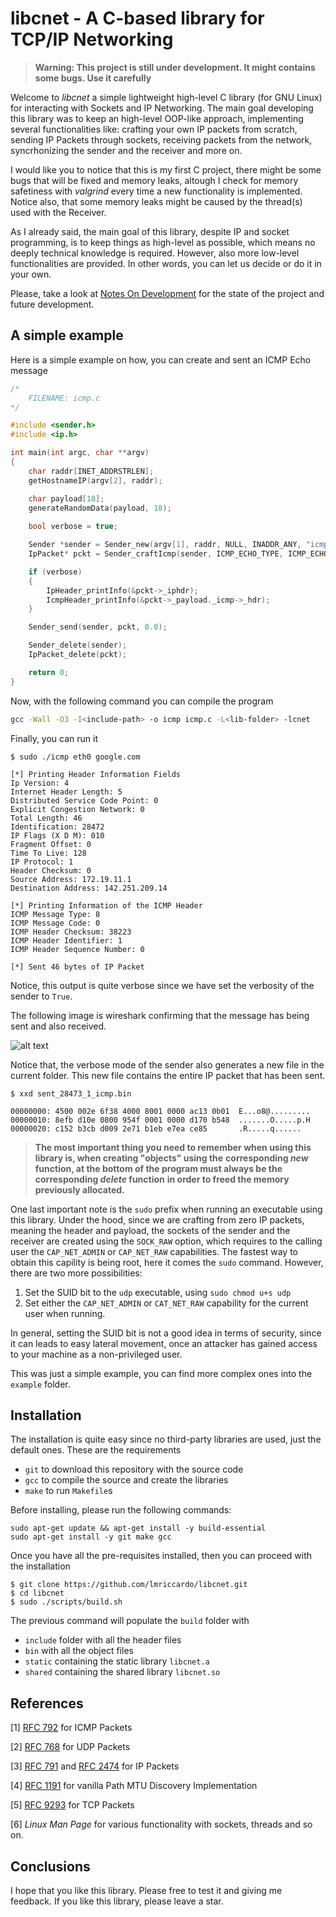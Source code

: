 # libcnet - A C-based library for TCP/IP Networking

> **Warning: This project is still under development. It might contains some bugs. Use it carefully**

Welcome to *libcnet* a simple lightweight high-level C library (for GNU Linux) for interacting with Sockets and IP Networking. The main goal
developing this library was to keep an high-level OOP-like approach, implementing several functionalities like: crafting your 
own IP packets from scratch, sending IP Packets through sockets, receiving packets from the network, syncrhonizing 
the sender and the receiver and more on. 

I would like you to notice that this is my first C project, there might be some bugs that will be fixed and memory leaks,
altough I check for memory safetiness with *valgrind* every time a new functionality is implemented. Notice also, that some
memory leaks might be caused by the thread(s) used with the Receiver. 

As I already said, the main goal of this library, despite IP and socket programming, is to keep things as high-level
as possible, which means no deeply technical knowledge is required. However, also more low-level functionalities are
provided. In other words, you can let us decide or do it in your own. 

Please, take a look at [Notes On Development](Note.md) for the state of the project and future development.

## A simple example

Here is a simple example on how, you can create and sent an ICMP Echo message

```c
/*
    FILENAME: icmp.c
*/

#include <sender.h>
#include <ip.h>

int main(int argc, char **argv)
{
    char raddr[INET_ADDRSTRLEN];
    getHostnameIP(argv[2], raddr);

    char payload[18];
    generateRandomData(payload, 18);
    
    bool verbose = true;

    Sender *sender = Sender_new(argv[1], raddr, NULL, INADDR_ANY, "icmp", verbose);
    IpPacket* pckt = Sender_craftIcmp(sender, ICMP_ECHO_TYPE, ICMP_ECHO_CODE, payload, 18);

    if (verbose)
    {
        IpHeader_printInfo(&pckt->_iphdr);
        IcmpHeader_printInfo(&pckt->_payload._icmp->_hdr);
    }

    Sender_send(sender, pckt, 0.0);

    Sender_delete(sender);
    IpPacket_delete(pckt);

    return 0;
}

```

Now, with the following command you can compile the program

```bash
gcc -Wall -O3 -I<include-path> -o icmp icmp.c -L<lib-folder> -lcnet
```

Finally, you can run it

```
$ sudo ./icmp eth0 google.com

[*] Printing Header Information Fields
Ip Version: 4
Internet Header Length: 5
Distributed Service Code Point: 0
Explicit Congestion Network: 0
Total Length: 46
Identification: 28472
IP Flags (X D M): 010
Fragment Offset: 0
Time To Live: 128
IP Protocol: 1
Header Checksum: 0
Source Address: 172.19.11.1
Destination Address: 142.251.209.14

[*] Printing Information of the ICMP Header
ICMP Message Type: 8
ICMP Message Code: 0
ICMP Header Checksum: 38223
ICMP Header Identifier: 1
ICMP Header Sequence Number: 0

[*] Sent 46 bytes of IP Packet
```

Notice, this output is quite verbose since we have set the verbosity of the sender to `True`. 

The following image is wireshark confirming that the message has being sent and also received.

![alt text](docs/imgs/udp-wireshark-capture.png)

Notice that, the verbose mode of the sender also generates a new file in the current folder. This new file
contains the entire IP packet that has been sent.

```
$ xxd sent_28473_1_icmp.bin

00000000: 4500 002e 6f38 4000 8001 0000 ac13 0b01  E...o8@.........
00000010: 8efb d10e 0800 954f 0001 0000 d170 b548  .......O.....p.H
00000020: c152 b3cb d009 2e71 b1eb e7ea ce85       .R.....q......
```

> **The most important thing you need to remember when using this library is, when creating "objects" using the**
> **corresponding _new_ function, at the bottom of the program must always be the corresponding _delete_ function**
> **in order to freed the memory previously allocated.**

One last important note is the `sudo` prefix when running an executable using this library. Under the hood, since
we are crafting from zero IP packets, meaning the header and payload, the sockets of the sender and the receiver
are created using the `SOCK_RAW` option, which requires to the calling user the `CAP_NET_ADMIN` or `CAP_NET_RAW` 
capabilities. The fastest way to obtain this capility is being root, here it comes the `sudo` command. However, 
there are two more possibilities:

1. Set the SUID bit to the `udp` executable, using `sudo chmod u+s udp`
2. Set either the `CAP_NET_ADMIN` or `CAT_NET_RAW` capability for the current user when running.

In general, setting the SUID bit is not a good idea in terms of security, since it can leads to easy lateral
movement, once an attacker has gained access to your machine as a non-privileged user. 

This was just a simple example, you can find more complex ones into the `example` folder.

## Installation

The installation is quite easy since no third-party libraries are used, just the default ones. These are the requirements

- `git` to download this repository with the source code
- `gcc` to compile the source and create the libraries
- `make` to run `Makefile`s

Before installing, please run the following commands:

```
sudo apt-get update && apt-get install -y build-essential
sudo apt-get install -y git make gcc
```

Once you have all the pre-requisites installed, then you can proceed with the installation

```
$ git clone https://github.com/lmriccardo/libcnet.git
$ cd libcnet
$ sudo ./scripts/build.sh
```

The previous command will populate the `build` folder with

- `include` folder with all the header files
- `bin` with all the object files
- `static` containing the static library `libcnet.a`
- `shared` containing the shared library `libcnet.so`

## References

[1] [RFC 792](https://datatracker.ietf.org/doc/html/rfc792) for ICMP Packets

[2] [RFC 768](https://datatracker.ietf.org/doc/html/rfc768) for UDP Packets

[3] [RFC 791](https://datatracker.ietf.org/doc/html/rfc791) and [RFC 2474](https://datatracker.ietf.org/doc/html/rfc2474) for IP Packets

[4] [RFC 1191](https://datatracker.ietf.org/doc/html/rfc1191) for vanilla Path MTU Discovery Implementation

[5] [RFC 9293](https://www.rfc-editor.org/rfc/rfc9293.html) for TCP Packets

[6] *Linux Man Page* for various functionality with sockets, threads and so on.

## Conclusions

I hope that you like this library. Please free to test it and giving me feedback. If you like this library, please leave a star.